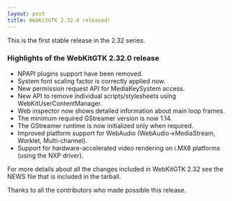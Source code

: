 ```yaml
---
layout: post
title: WebKitGTK 2.32.0 released!
---
```


This is the first stable release in the 2.32 series.

### Highlights of the WebKitGTK 2.32.0 release

 - NPAPI plugins support have been removed.
 - System font scaling factor is correctly applied now.
 - New permission request API for MediaKeySystem access.
 - New API to remove individual scripts/stylesheets using WebKitUserContentManager.
 - Web inspector now shows detailed information about main loop frames.
 - The minimum required GStreamer version is now 1.14.
 - The GStreamer runtime is now initialized only when required.
 - Improved platform support for WebAudio (WebAudio->MediaStream, Worklet, Multi-channel).
 - Support for hardware-accelerated video rendering on i.MX8 platforms (using the NXP driver).

For more details about all the changes included in WebKitGTK 2.32 see
the NEWS file that is included in the tarball.

Thanks to all the contributors who made possible this release.
